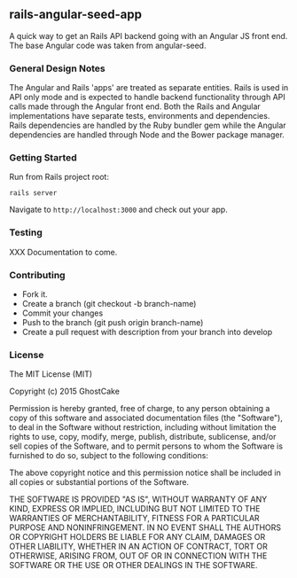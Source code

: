 ## rails-angular-seed-app

A quick way to get an Rails API backend going with an Angular JS front end. The base Angular code was taken from angular-seed.

### General Design Notes

The Angular and Rails 'apps' are treated as separate entities. Rails is used in API only mode and is expected to handle backend functionality through API calls made through the Angular front end. Both the Rails and Angular implementations have separate tests, environments and dependencies. Rails dependencies are handled by the Ruby bundler gem while the Angular dependencies are handled through Node and the Bower package manager.

### Getting Started

Run from Rails project root:

```
rails server
```

Navigate to `http://localhost:3000` and check out your app.

### Testing

XXX Documentation to come.

### Contributing

* Fork it.
* Create a branch (git checkout -b branch-name)
* Commit your changes
* Push to the branch (git push origin branch-name)
* Create a pull request with description from your branch into develop


### License

The MIT License (MIT)

Copyright (c) 2015 GhostCake

Permission is hereby granted, free of charge, to any person obtaining a copy of this software and associated documentation files (the "Software"), to deal in the Software without restriction, including without limitation the rights to use, copy, modify, merge, publish, distribute, sublicense, and/or sell copies of the Software, and to permit persons to whom the Software is furnished to do so, subject to the following conditions:

The above copyright notice and this permission notice shall be included in all copies or substantial portions of the Software.

THE SOFTWARE IS PROVIDED "AS IS", WITHOUT WARRANTY OF ANY KIND, EXPRESS OR IMPLIED, INCLUDING BUT NOT LIMITED TO THE WARRANTIES OF MERCHANTABILITY, FITNESS FOR A PARTICULAR PURPOSE AND NONINFRINGEMENT. IN NO EVENT SHALL THE AUTHORS OR COPYRIGHT HOLDERS BE LIABLE FOR ANY CLAIM, DAMAGES OR OTHER LIABILITY, WHETHER IN AN ACTION OF CONTRACT, TORT OR OTHERWISE, ARISING FROM, OUT OF OR IN CONNECTION WITH THE SOFTWARE OR THE USE OR OTHER DEALINGS IN THE SOFTWARE.